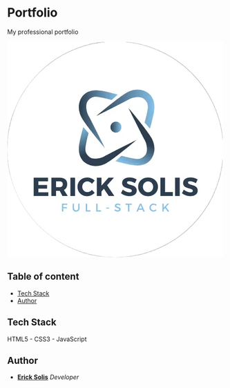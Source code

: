 # Portfolio
My professional portfolio 

![](./imgs/logo/Logo.webp)

## Table of content

- [Tech Stack](#tech-stack)
- [Author](#author)

## Tech Stack 

HTML5 - CSS3 - JavaScript

## Author

* **[Erick Solis](https://github.com/ErickSolisR16)** *Developer*
